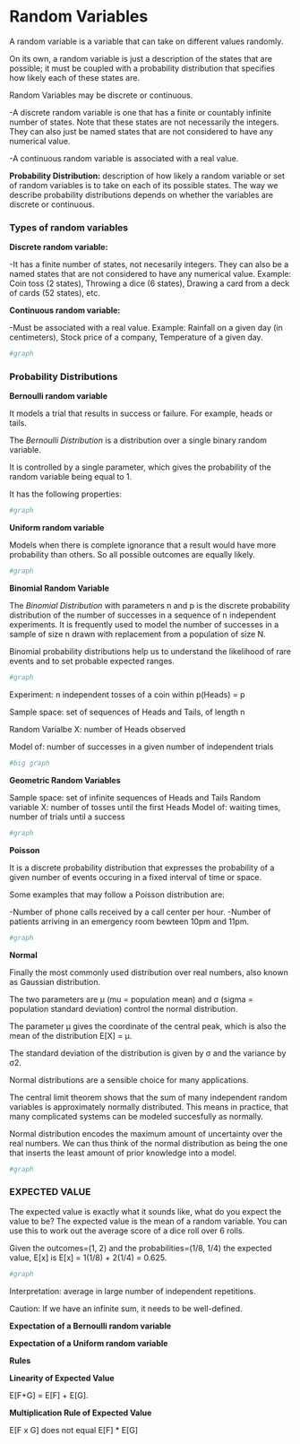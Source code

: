 
# Random Variables

A random variable is a variable that can take on different values randomly.

On its own, a random variable is just a description of the states that are possible; it must be coupled with a probability distribution that specifies how likely each of these states are.

Random Variables may be discrete or continuous.

-A discrete random variable is one that has a finite or countably infinite number of states. Note that these states are not necessarily the integers. They can also just be named states that are not considered to have any numerical value.

-A continuous random variable is associated with a real value.

**Probability Distribution:** description of how likely a random variable or set of random variables is to take on each of its possible states. The way we describe probability distributions depends on whether the variables are discrete or continuous.


### Types of random variables

**Discrete random variable:**

-It has a finite number of states, not necesarily integers. They can also be a named states that are not considered to have any numerical value. Example: Coin toss (2 states), Throwing a dice (6 states), Drawing a card from a deck of cards (52 states), etc.

**Continuous random variable:**

-Must be associated with a real value. Example: Rainfall on a given day (in centimeters), Stock price of a company, Temperature of a given day.


```python
#graph
```

### Probability Distributions

**Bernoulli random variable**

It models a trial that results in success or failure. For example, heads or tails.

The *Bernoulli Distribution* is a distribution over a single binary random variable.

It is controlled by a single parameter, which gives the probability of the random variable being equal to 1.

It has the following properties:


```python
#graph
```

**Uniform random variable**

Models when there is complete ignorance that a result would have more probability than others. So all possible outcomes are equally likely.


```python
#graph
```

**Binomial Random Variable**

The *Binomial Distribution* with parameters n and p is the discrete probability distribution of the number of successes in a sequence of n independent experiments. It is frequently used to model the number of successes in a sample of size n drawn with replacement from a population of size N.

Binomial probability distributions help us to understand the likelihood of rare events and to set probable expected ranges.


```python
#graph
```


Experiment: n independent tosses of a coin within p(Heads) = p

Sample space: set of sequences of Heads and Tails, of length n

Random Varialbe X: number of Heads observed

Model of: number of successes in a given number of independent trials


```python
#big graph
```

**Geometric Random Variables**

Sample space: set of infinite sequences of Heads and Tails
Random variable X: number of tosses until the first Heads
Model of: waiting times, number of trials until a success


```python
#graph
```

**Poisson**

It is a discrete probability distribution that expresses the probability of a given number of events occuring in a fixed  interval of time or space.

Some examples that may follow a Poisson distribution are:

-Number of phone calls received by a call center per hour.
-Number of patients arriving in an emergency room bewteen 10pm and 11pm.



```python
#graph
```

**Normal**

Finally the most commonly used distribution over real numbers, also known as Gaussian distribution.

The two parameters are μ (mu = population mean) and σ (sigma = population standard deviation) control the normal distribution.

The parameter μ gives the coordinate of the central peak, which is also the mean of the distribution E[X] = μ.

The standard deviation of the distribution is given by σ and the variance by σ2.

Normal distributions are a sensible choice for many applications.

The central limit theorem shows that the sum of many independent random variables is approximately normally distributed. This means in practice, that many complicated systems can be modeled succesfully as normally.

Normal distribution encodes the maximum amount of uncertainty over the real numbers. We can thus think of the normal distribution as being the one that inserts the least amount of prior knowledge into a model.


```python
#graph
```

### EXPECTED VALUE

The expected value is exactly what it sounds like, what do you expect the value to be? 
The expected value is the mean of a random variable.
You can use this to work out the average score of a dice roll over 6 rolls.

Given the outcomes=(1, 2) and the probabilities=(1/8, 1/4) the expected value, E[x] is E[x] = 1(1/8) + 2(1/4) = 0.625.


```python
#graph
```

Interpretation: average in large number of independent repetitions.
    
Caution: If we have an infinite sum, it needs to be well-defined.

**Expectation of a Bernoulli random variable**

**Expectation of a Uniform random variable**

**Rules**

**Linearity of Expected Value**

E[F+G] = E[F] + E[G].

**Multiplication Rule of Expected Value**

E[F x G] does not equal E[F] * E[G]
